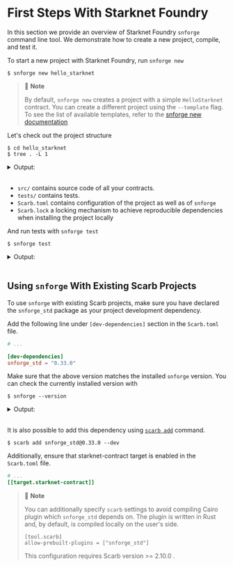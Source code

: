# First Steps With Starknet Foundry

In this section we provide an overview of Starknet Foundry `snforge` command line tool.
We demonstrate how to create a new project, compile, and test it.

To start a new project with Starknet Foundry, run `snforge new`

```shell
$ snforge new hello_starknet
```

> 📝 **Note**
>
> By default, `snforge new` creates a project with a simple `HelloStarknet` contract. You can create a different project using the `--template` flag. 
> To see the list of available templates, refer to the [snforge new documentation](../appendix/snforge/new.md#-t---template)

Let's check out the project structure

```shell
$ cd hello_starknet
$ tree . -L 1
```

<details>
<summary>Output:</summary>

```shell
.
├── Scarb.lock
├── Scarb.toml
├── snfoundry.toml
├── src
└── tests

2 directories, 3 files
```
</details>
<br>

* `src/` contains source code of all your contracts.
* `tests/` contains tests.
* `Scarb.toml` contains configuration of the project as well as of `snforge`
* `Scarb.lock` a locking mechanism to achieve reproducible dependencies when installing the project locally  

And run tests with `snforge test`

```shell
$ snforge test
```

<details>
<summary>Output:</summary>

```shell
Collected 2 test(s) from hello_starknet package
Running 0 test(s) from src/
Running 2 test(s) from tests/
[PASS] hello_starknet_integrationtest::test_contract::test_cannot_increase_balance_with_zero_value
[PASS] hello_starknet_integrationtest::test_contract::test_increase_balance
Tests: 2 passed, 0 failed, 0 ignored, 0 filtered out
```
</details>
<br>

## Using `snforge` With Existing Scarb Projects

To use `snforge` with existing Scarb projects, make sure you have declared the `snforge_std` package as your project
development dependency.

Add the following line under `[dev-dependencies]` section in the `Scarb.toml` file.

```toml
# ...

[dev-dependencies]
snforge_std = "0.33.0"
```

Make sure that the above version matches the installed `snforge` version. You can check the currently installed version with

<!-- { "ignored": true } -->
```shell
$ snforge --version
```

<details>
<summary>Output:</summary>

```shell
snforge 0.33.0
```
</details>
<br>

It is also possible to add this dependency
using [`scarb add`](https://docs.swmansion.com/scarb/docs/guides/dependencies.html#adding-a-dependency-via-scarb-add)
command.

```shell
$ scarb add snforge_std@0.33.0 --dev
```

Additionally, ensure that starknet-contract target is enabled in the `Scarb.toml` file.

```toml
# ...
[[target.starknet-contract]]
```

> 📝 **Note**
>
> You can additionally specify `scarb` settings to avoid compiling Cairo plugin which `snforge_std` depends on. The plugin is written in Rust and, by default, is compiled locally on the user's side.
> ```
> [tool.scarb]  
> allow-prebuilt-plugins = ["snforge_std"]
> ```
> This configuration requires Scarb version >= 2.10.0 .
>
